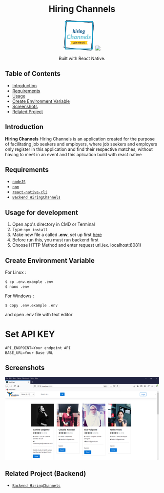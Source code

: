 <h1 align="center">Hiring Channels</h1>
<p align="center">
  <img width="100" height="100" src="./ScreenShot/logo.png"/>
  <img height="100" src="https://upload.wikimedia.org/wikipedia/commons/thumb/a/a7/React-icon.svg/1200px-React-icon.svg.png">
</p>
<p align="center">
  Built with React Native.
</p>

## Table of Contents

- [Introduction](#introduction)
- [Requirements](#requirements)
- [Usage](#usage-for-development)
- [Create Environment Variable](#create-environment-variable)
- [Screenshots](#screenshots)
- [Related Project](#related-project-backend)

## Introduction

<b>Hiring Channels</b> Hiring Channels is an application created for the purpose of facilitating job seekers and employers, where job seekers and employers only register in this application and find their respective matches, without having to meet in an event and this aplication build with react native

## Requirements
- [`nodeJS`](https://nodejs.org/en/download/)
- [`npm`](https://www.npmjs.com/get-npm)
- [`react-native-cli`](https://facebook.github.io/react-native/docs/getting-started)
- [`Backend HiringChannels`](https://github.com/iipshoifuddin/hiringChannelAppRestfull)

## Usage for development

1. Open app's directory in CMD or Terminal
2. Type `npm install`
3. Make new file a called **.env**, set up first [here](#create-environment-variable)
4. Before run this, you must run backend first
5. Choose HTTP Method and enter request url.(ex. localhost:8081)


## Create Environment Variable

For Linux :
```
$ cp .env.example .env
$ nano .env
```

For Windows :
```
$ copy .env.example .env
```
and open .env file with text editor

# Set API KEY

```
API_ENDPOINT=Your endpoint API
BASE_URL=Your Base URL
```

## Screenshots

<div align="center">
    <img src="./hirringChannels.PNG">
</div>

## Related Project (Backend)

- [`Backend HiringChannels`](https://github.com/iipshoifuddin/hiringChannelAppRestfull)



